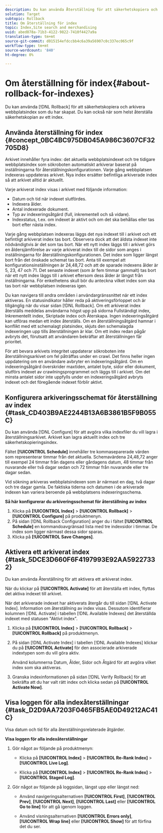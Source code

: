 ```yaml
---
description: Du kan använda Återställning för att säkerhetskopiera och arkivera webbplatsindex som du har skapat. Du kan också när som helst återställa säkerhetskopian av ett index.
solution: Target
subtopic: Rollback
title: Om återställning för index
topic: Index,Site search and merchandising
uuid: abed878a-71b3-4122-9822-7410f4427a9a
translation-type: tm+mt
source-git-commit: d015154efdccbb4c6a39a56907c0c337ec065c9f
workflow-type: tm+mt
source-wordcount: '840'
ht-degree: 0%

---
```



# Om återställning för index{#about-rollback-for-indexes}

Du kan använda [!DNL Rollback] för att säkerhetskopiera och arkivera webbplatsindex som du har skapat. Du kan också när som helst återställa säkerhetskopian av ett index.

## Använda återställning för index {#concept_0BC4BC975DB045A986C3607CF32705D8}

Arkivet innehåller fyra index: det aktuella webbplatsindexet och tre tidigare webbplatsindex som sökroboten automatiskt arkiverar baserat på inställningarna för återställningskonfigurationen. Varje gång webbplatsen indexeras uppdateras arkivet. Nya index ersätter befintliga arkiverade index så att arkivet alltid är aktuellt.

Varje arkiverat index visas i arkivet med följande information:

* Datum och tid när indexet slutfördes.
* Indexera ålder.
* Antal indexerade dokument.
* Typ av indexeringsåtgärd (full, inkrementell och så vidare).
* Indexstatus, t.ex. om indexet är aktivt och om det ska behållas eller tas bort efter nästa index.

Varje gång webbplatsen indexeras läggs det nya indexet till i arkivet och ett befintligt arkiverat index tas bort. Observera dock att det äldsta indexet inte nödvändigtvis är det som tas bort. När ett nytt index läggs till i arkivet görs en åldersjämförelse av varje arkiverat index till de sidor som anges i inställningarna för återställningskonfigurationen. Det index som ligger längst bort från det önskade schemat tas bort. Anta till exempel att konfigurationsinställningen är 24,48,72 och att de sparade indexens ålder är 5, 23, 47 och 71. Det senaste indexet (som är fem timmar gammalt) tas bort när ett nytt index läggs till i arkivet eftersom dess ålder är längst från inställningarna. För enkelhetens skull bör du anteckna vilket index som ska tas bort när webbplatsen indexeras igen.

Du kan navigera till andra områden i användargränssnittet när ett index aktiveras. En statusindikator håller reda på aktiveringsförloppet och är tillgänglig när du visar sidan [!DNL Rollback]. Om ett arkiverat index återställs meddelas användarna högst upp på sidorna Fullständigt index, Inkrementellt index, Skriptade index och Återskapa. Ingen indexeringsåtgärd kan utföras medan ett index återställs. Om en återställningsåtgärd hamnar i konflikt med ett schemalagt platsindex, skjuts den schemalagda indexeringen upp tills återställningen är klar. Om ett index redan pågår avbryts det, förutsatt att användaren bekräftar att återställningen får prioritet.

För att bevara arkivets integritet uppdaterar sökroboten inte återställningsarkivet om fel påträffas under en crawl. Det finns heller ingen uppdatering om en användare avbryter en indexeringsåtgärd. Om en indexeringsåtgärd överskrider maxtiden, antalet byte, sidor eller dokument, slutförs indexet av crawlningsprogrammet och läggs till i arkivet. Om det minsta antalet sidor inte uppfylls under en indexeringsåtgärd avbryts indexet och det föregående indexet förblir aktivt.

## Konfigurera arkiveringsschemat för återställning av index {#task_CD403B9AE2244B13A6B3861B5F9B055C}

Du kan använda [!DNL Configure] för att avgöra vilka indexfiler du vill lagra i återställningsarkivet. Arkivet kan lagra aktuellt index och tre säkerhetskopieringsindex.

Fältet **[!UICONTROL Schedule]** innehåller tre kommaseparerade värden som representerar timmar från det aktuella. Schemavärdena 24,48,72 anger till exempel 24 timmar från dagens eller gårdagens datum, 48 timmar från nuvarande eller två dagar sedan och 72 timmar från nuvarande eller tre dagar sedan.

Vid sökning arkiveras webbplatsindexen som är närmast en dag, två dagar och tre dagar gamla. De faktiska tiderna och datumen i de arkiverade indexen kan variera beroende på webbplatsens indexeringsschema.

**Så här konfigurerar du arkiveringsschemat för återställning av index**

1. Klicka på **[!UICONTROL Index]** > **[!UICONTROL Rollback]** > **[!UICONTROL Configure]** på produktmenyn.
1. På sidan [!DNL Rollback Configuration] anger du i fältet **[!UICONTROL Schedule]** en kommandoavgränsad lista med tre indexsidor i timmar. De index som ligger närmast dessa sidor sparas.
1. Klicka på **[!UICONTROL Save Changes]**.

## Aktivera ett arkiverat index {#task_5DCE3D660F6F4197993E92AA59227332}

Du kan använda Återställning för att aktivera ett arkiverat index.

När du klickar på **[!UICONTROL Activate]** för att återställa ett index, flyttas det aktiva indexet till arkivet.

När det arkiverade indexet har aktiverats återgår du till sidan [!DNL Activate Index]. Information om återställning av index visas. Dessutom identifierar kolumnen [!DNL Activate] i tabellen [!DNL Available Indexes] det återställda indexet med statusen &quot;Aktivt index&quot;.

1. Klicka på **[!UICONTROL Index]** > **[!UICONTROL Rollback]** > **[!UICONTROL Rollback]** på produktmenyn.
1. På sidan [!DNL Activate Index] i tabellen [!DNL Available Indexes] klickar du på **[!UICONTROL Activate]** för den associerade arkiverade indextypen som du vill göra aktiv.

   Använd kolumnerna Datum, Ålder, Sidor och Åtgärd för att avgöra vilket index som ska aktiveras.
1. Granska indexinformationen på sidan [!DNL Verify Rollback] för att bekräfta att du har valt rätt index och klicka sedan på **[!UICONTROL Activate Now]**.

## Visa loggen för alla indexåterställningar {#task_D2D9AA7203F0465FB5AE0D49212AC41C}

Visa datum och tid för alla återställningsrelaterade åtgärder.

**Visa loggen för alla indexåterställningar**

1. Gör något av följande på produktmenyn:

   * Klicka på **[!UICONTROL Index]** > **[!UICONTROL Re-Rank Index]** > **[!UICONTROL Live Log]**.

   * Klicka på **[!UICONTROL Index]** > **[!UICONTROL Re-Rank Index]** > **[!UICONTROL Staged Log]**.

1. Gör något av följande på loggsidan, längst upp eller längst ned:

   * Använd navigeringsalternativen **[!UICONTROL First]**, **[!UICONTROL Prev]**, **[!UICONTROL Next]**, **[!UICONTROL Last]** eller **[!UICONTROL Go to line]** för att gå igenom loggen.

   * Använd visningsalternativen **[!UICONTROL Errors only]**, **[!UICONTROL Wrap line]** eller **[!UICONTROL Show]** för att förfina det du ser.


